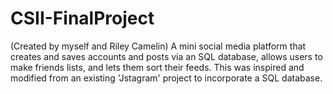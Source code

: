 # CSII-FinalProject
(Created by myself and Riley Camelin) A mini social media platform that creates and saves accounts and posts via an SQL database, allows users to make friends lists, and lets them sort their feeds. This was inspired and modified from an existing 'Jstagram' project to incorporate a SQL database.
